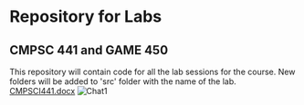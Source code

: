 # Repository for Labs
## CMPSC 441 and GAME 450

This repository will contain code for all the lab sessions for the course. New folders will be added to 'src' folder with the name of the lab. 
[CMPSCI441.docx](https://github.com/lockup62/SP2024_441_AI/files/15173159/CMPSCI441.docx)
![Chat1](https://github.com/lockup62/SP2024_441_AI/assets/36246100/5777451a-7e48-42e1-9d27-ee02aab338d8)

